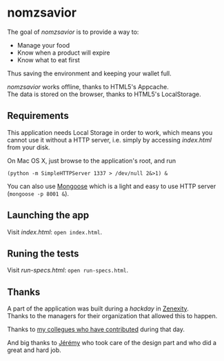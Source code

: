 # nomzsavior

The goal of *nomzsavior* is to provide a way to:

* Manage your food
* Know when a product will expire
* Know what to eat first

Thus saving the environment and keeping your wallet full.

*nomzsavior* works offline, thanks to HTML5's Appcache.  
The data is stored on the browser, thanks to HTML5's LocalStorage.

## Requirements
This application needs Local Storage in order to work, which means you cannot use
it without a HTTP server, i.e. simply by accessing *index.html* from your disk.  

On Mac OS X, just browse to the application's root, and run

    (python -m SimpleHTTPServer 1337 > /dev/null 2&>1) &

You can also use [Mongoose](https://code.google.com/p/mongoose/) which is a light
and easy to use HTTP server (`mongoose -p 8001 &`).

## Launching the app
Visit *index.html*: `open index.html`.

## Runing the tests
Visit *run-specs.html*: `open run-specs.html`.

## Thanks
A part of the application was built during a *hackday* in [Zenexity](http://zenexity.com/).  
Thanks to the managers for their organization that allowed this to happen.

Thanks to [my collegues who have contributed](https://github.com/Dinduks/nomzsavior/graphs/contributors)
during that day.

And big thanks to [Jérémy](https://github.com/JeremDsgn) who took care of the
design part and who did a great and hard job.
